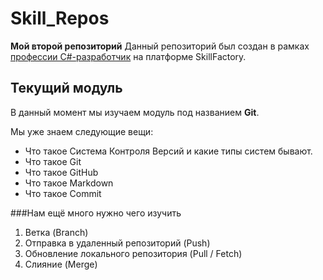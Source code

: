 # Skill_Repos
**Мой второй репозиторий**
Данный репозиторий был создан в рамках [профессии C#-разработчик](https://skillfactory.ru/csharp) на платформе SkillFactory.

## Текущий модуль
В данный момент мы изучаем модуль под названием **Git**.

Мы уже знаем следующие вещи:
* Что такое Система Контроля Версий и какие типы систем бывают.
* Что такое Git
* Что такое GitHub
* Что такое Markdown
* Что такое Commit

###Нам ещё много нужно чего изучить
1. Ветка (Branch)
2. Отправка в удаленный репозиторий (Push)
3. Обновление локального репозитория (Pull / Fetch)
4. Слияние (Merge)

